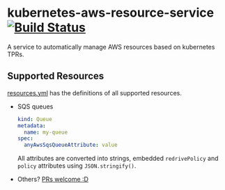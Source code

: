# kubernetes-aws-resource-service [![Build Status](https://travis-ci.org/Collaborne/kubernetes-aws-resource-service.svg?branch=master)](https://travis-ci.org/Collaborne/kubernetes-aws-resource-service)

A service to automatically manage AWS resources based on kubernetes TPRs.

## Supported Resources

[resources.yml](/resources.yml) has the definitions of all supported resources.

* SQS queues
  ```yaml
  kind: Queue
  metadata:
    name: my-queue
  spec:
    anyAwsSqsQueueAttribute: value
  ```
  
  All attributes are converted into strings, embedded `redrivePolicy` and `policy` attributes using `JSON.stringify()`.
* Others? [PRs welcome :D](https://github.com/Collaborne/kubernetes-aws-resource-service/compare)
  

